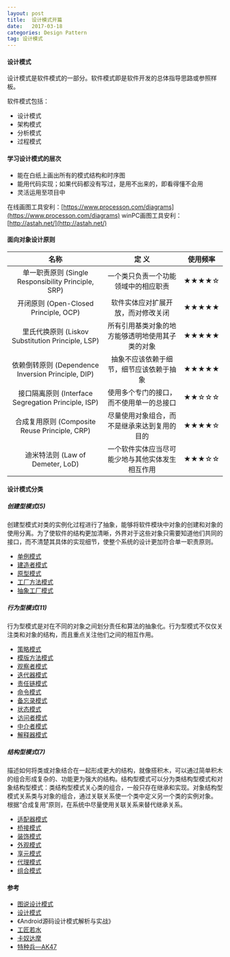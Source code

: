 ```yaml
---
layout: post
title:  设计模式开篇
date:   2017-03-18
categories: Design Pattern
tag: 设计模式
---
```

 

#### 设计模式 ####

设计模式是软件模式的一部分。软件模式即是软件开发的总体指导思路或参照样板。<br/>

软件模式包括：

- 设计模式
- 架构模式
- 分析模式
- 过程模式


#### 学习设计模式的层次 ####

- 能在白纸上画出所有的模式结构和时序图
- 能用代码实现；如果代码都没有写过，是用不出来的，即看得懂不会用
- 灵活运用至项目中

在线画图工具安利：[https://www.processon.com/diagrams](https://www.processon.com/diagrams)
winPC画图工具安利：[http://astah.net/](http://astah.net/)

#### 面向对象设计原则 ####

  | 名称 | 定 义 |使用频率|
 |:-------------:|:-----:|:-----:|
|单一职责原则 (Single Responsibility Principle, SRP)	|一个类只负责一个功能领域中的相应职责|	★★★★☆|
|开闭原则 (Open-Closed Principle, OCP)	|软件实体应对扩展开放，而对修改关闭	|★★★★★|
|里氏代换原则 (Liskov Substitution Principle, LSP)|	所有引用基类对象的地方能够透明地使用其子类的对象	|★★★★★|
|依赖倒转原则 (Dependence Inversion Principle, DIP)|	抽象不应该依赖于细节，细节应该依赖于抽象	|★★★★★|
|接口隔离原则 (Interface Segregation Principle, ISP)	|使用多个专门的接口，而不使用单一的总接口	|★★☆☆☆|
|合成复用原则 (Composite Reuse Principle, CRP)	|尽量使用对象组合，而不是继承来达到复用的目的	|★★★★☆|
|迪米特法则 (Law of Demeter, LoD)|	一个软件实体应当尽可能少地与其他实体发生相互作用	|★★★☆☆|

#### 设计模式分类 ####

##### 创建型模式(5) #####

创建型模式对类的实例化过程进行了抽象，能够将软件模块中对象的创建和对象的使用分离。为了使软件的结构更加清晰，外界对于这些对象只需要知道他们共同的接口，而不清楚其具体的实现细节，使整个系统的设计更加符合单一职责原则。

- [单例模式](http://xusx1024.com/2017/02/11/design-patterns-singleton-1/)
- [建造者模式](http://xusx1024.com/2017/03/03/design-patterns-builder-1/)
- [原型模式](http://xusx1024.com/2017/03/18/design-patterns-prototype-1/)
- [工厂方法模式](http://xusx1024.com/2017/05/24/design-patterns-factory-method/)
- [抽象工厂模式](http://xusx1024.com/2017/05/25/design-patterns-abstract-factory/)
 	
##### 行为型模式(11) #####

行为型模式是对在不同的对象之间划分责任和算法的抽象化。行为型模式不仅仅关注类和对象的结构，而且重点关注他们之间的相互作用。

- [策略模式](http://xusx1024.com/2017/05/25/design-patterns-strategy-pattern/)
- [模版方法模式](http://xusx1024.com/2017/06/19/design-patterns-template-method/)
- [观察者模式](http://xusx1024.com/2017/06/09/design-patterns-observer/)
- [迭代器模式](http://xusx1024.com/2017/06/15/design-patterns-iterator/)
- [责任链模式](http://xusx1024.com/2017/05/31/design-patterns-chain-of-responsibility/)
- [命令模式](http://xusx1024.com/2017/06/14/design-patterns-command/)
- [备忘录模式](http://xusx1024.com/2017/06/16/design-patterns-memento/)
- [状态模式](http://xusx1024.com/2017/05/26/design-patterns-state-pattern/)
- [访问者模式](http://xusx1024.com/2017/06/20/design-patterns-visitor/)
- [中介者模式](http://xusx1024.com/2017/06/13/design-patterns-mediator/)
- [解释器模式](http://xusx1024.com/2017/06/02/design-patterns-interpreter/)

##### 结构型模式(7) #####

描述如何将类或对象结合在一起形成更大的结构，就像搭积木，可以通过简单积木的组合形成复杂的、功能更为强大的结构。结构型模式可以分为类结构型模式和对象结构型模式：类结构型模式关心类的组合，一般只存在继承和实现。对象结构型模式关系类与对象的组合，通过关联关系使一个类中定义另一个类的实例对象。
根据“合成复用”原则，在系统中尽量使用关联关系来替代继承关系。

- [适配器模式](http://xusx1024.com/2017/06/21/design-patterns-adapter/)
- [桥接模式](http://xusx1024.com/2017/06/22/design-patterns-bridge/)
- [装饰模式](http://xusx1024.com/2017/06/23/design-patterns-decorator/)
- [外观模式](http://xusx1024.com/2017/06/26/design-patterns-facade/)
- [享元模式](http://xusx1024.com/2017/06/27/design-patterns-flyweight/)
- [代理模式](http://xusx1024.com/2017/06/28/design-patterns-proxy/)
- [组合模式](http://xusx1024.com/2017/06/26/design-patterns-composite/)
 
#### 参考 ####

- [图说设计模式](http://design-patterns.readthedocs.io/zh_CN/latest/)
- [设计模式](https://quanke.gitbooks.io/design-pattern-java/)
- 《Android源码设计模式解析与实战》
- [工匠若水](http://blog.csdn.net/yanbober/article/category/3148699)
- [卡奴达摩](http://blog.csdn.net/zhengzhb/article/category/926691)
- [特种兵—AK47](http://blog.csdn.net/column/details/loveyun.html)